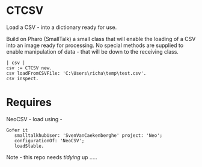 # CTCSV
Load a CSV - into a dictionary ready for use.

Build on Pharo (SmallTalk) a small class that will enable the loading of a CSV into an image ready for processing. No special methods are supplied to enable manipulation of data - that will be down to the receiving class.

```
| csv |
csv := CTCSV new.
csv loadFromCSVFile: 'C:\Users\richa\temp\test.csv'.
csv inspect.
```

# Requires 

NeoCSV - load using - 
```
Gofer it
   smalltalkhubUser: 'SvenVanCaekenberghe' project: 'Neo';
   configurationOf: 'NeoCSV';
   loadStable.
```

Note - this repo needs _tidying_ up .....
